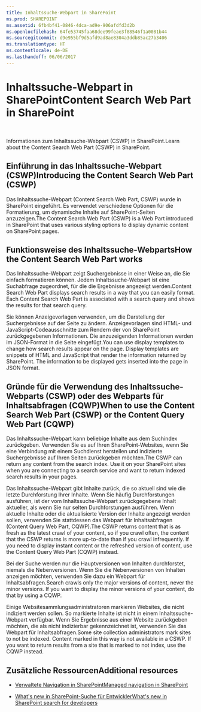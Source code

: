 ```yaml
---
title: Inhaltssuche-Webpart in SharePoint
ms.prod: SHAREPOINT
ms.assetid: 6fb4bf41-0846-4dca-ad9e-906afdfd3d2b
ms.openlocfilehash: 64fe53745faa68dee99feae3f88546f1a0081b44
ms.sourcegitcommit: d9e955bf9d5afd9ad8ae8304a3ddb85ac27b3406
ms.translationtype: HT
ms.contentlocale: de-DE
ms.lasthandoff: 06/06/2017
---
```

# <a name="content-search-web-part-in-sharepoint"></a><span data-ttu-id="86da1-102">Inhaltssuche-Webpart in SharePoint</span><span class="sxs-lookup"><span data-stu-id="86da1-102">Content Search Web Part in SharePoint</span></span>

  
    
    
![Konzeptuelles Übersichtsthema](../../images/mod_icon_badge_conoverview.png)
  
    
    

  
    
    

  
    
    
<span data-ttu-id="86da1-104">Informationen zum Inhaltssuche-Webpart (CSWP) in SharePoint.</span><span class="sxs-lookup"><span data-stu-id="86da1-104">Learn about the Content Search Web Part (CSWP) in SharePoint.</span></span>
## <a name="introducing-the-content-search-web-part-cswp"></a><span data-ttu-id="86da1-105">Einführung in das Inhaltssuche-Webpart (CSWP)</span><span class="sxs-lookup"><span data-stu-id="86da1-105">Introducing the Content Search Web Part (CSWP)</span></span>
<span data-ttu-id="86da1-106"><a name="SP15_CSWP_IntroducingCSWP"> </a></span><span class="sxs-lookup"><span data-stu-id="86da1-106"></span></span>

<span data-ttu-id="86da1-107">Das Inhaltssuche-Webpart (Content Search Web Part, CSWP) wurde in SharePoint eingeführt. Es verwendet verschiedene Optionen für die Formatierung, um dynamische Inhalte auf SharePoint-Seiten anzuzeigen.</span><span class="sxs-lookup"><span data-stu-id="86da1-107">The Content Search Web Part (CSWP) is a Web Part introduced in SharePoint that uses various styling options to display dynamic content on SharePoint pages.</span></span>
  
    
    

## <a name="how-the-content-search-web-part-works"></a><span data-ttu-id="86da1-108">Funktionsweise des Inhaltssuche-Webparts</span><span class="sxs-lookup"><span data-stu-id="86da1-108">How the Content Search Web Part works</span></span>
<span data-ttu-id="86da1-109"><a name="SP15_CSWP_HowCSWPWorks"> </a></span><span class="sxs-lookup"><span data-stu-id="86da1-109"></span></span>

<span data-ttu-id="86da1-p101">Das Inhaltssuche-Webpart zeigt Suchergebnisse in einer Weise an, die Sie einfach formatieren können. Jedem Inhaltssuche-Webpart ist eine Suchabfrage zugeordnet, für die die Ergebnisse angezeigt werden.</span><span class="sxs-lookup"><span data-stu-id="86da1-p101">Content Search Web Part displays search results in a way that you can easily format. Each Content Search Web Part is associated with a search query and shows the results for that search query.</span></span>
  
    
    
<span data-ttu-id="86da1-p102">Sie können Anzeigevorlagen verwenden, um die Darstellung der Suchergebnisse auf der Seite zu ändern. Anzeigevorlagen sind HTML- und JavaScript-Codeausschnitte zum Rendern der von SharePoint zurückgegebenen Informationen. Die anzuzeigenden Informationen werden im JSON-Format in die Seite eingefügt.</span><span class="sxs-lookup"><span data-stu-id="86da1-p102">You can use display templates to change how search results appear on the page. Display templates are snippets of HTML and JavaScript that render the information returned by SharePoint. The information to be displayed gets inserted into the page in JSON format.</span></span> 
  
    
    

## <a name="when-to-use-the-content-search-web-part-cswp-or-the-content-query-web-part-cqwp"></a><span data-ttu-id="86da1-115">Gründe für die Verwendung des Inhaltssuche-Webparts (CSWP) oder des Webparts für Inhaltsabfragen (CQWP)</span><span class="sxs-lookup"><span data-stu-id="86da1-115">When to use the Content Search Web Part (CSWP) or the Content Query Web Part (CQWP)</span></span>
<span data-ttu-id="86da1-116"><a name="SP15_CSWP_WhenToUseCSWPorCQWP"> </a></span><span class="sxs-lookup"><span data-stu-id="86da1-116"></span></span>

<span data-ttu-id="86da1-p103">Das Inhaltssuche-Webpart kann beliebige Inhalte aus dem Suchindex zurückgeben. Verwenden Sie es auf Ihren SharePoint-Websites, wenn Sie eine Verbindung mit einem Suchdienst herstellen und indizierte Suchergebnisse auf Ihren Seiten zurückgeben möchten.</span><span class="sxs-lookup"><span data-stu-id="86da1-p103">The CSWP can return any content from the search index. Use it on your SharePoint sites when you are connecting to a search service and want to return indexed search results in your pages.</span></span> 
  
    
    
<span data-ttu-id="86da1-p104">Das Inhaltssuche-Webpart gibt Inhalte zurück, die so aktuell sind wie die letzte Durchforstung Ihrer Inhalte. Wenn Sie häufig Durchforstungen ausführen, ist der vom Inhaltssuche-Webpart zurückgegebene Inhalt aktueller, als wenn Sie nur selten Durchforstungen ausführen. Wenn aktuelle Inhalte oder die aktualisierte Version der Inhalte angezeigt werden sollen, verwenden Sie stattdessen das Webpart für Inhaltsabfragen (Content Query Web Part, CQWP).</span><span class="sxs-lookup"><span data-stu-id="86da1-p104">The CSWP returns content that is as fresh as the latest crawl of your content, so if you crawl often, the content that the CSWP returns is more up-to-date than if you crawl infrequently. If you need to display instant content or the refreshed version of content, use the Content Query Web Part (CQWP) instead.</span></span>
  
    
    
<span data-ttu-id="86da1-p105">Bei der Suche werden nur die Hauptversionen von Inhalten durchforstet, niemals die Nebenversionen. Wenn Sie die Nebenversionen von Inhalten anzeigen möchten, verwenden Sie dazu ein Webpart für Inhaltsabfragen.</span><span class="sxs-lookup"><span data-stu-id="86da1-p105">Search crawls only the major versions of content, never the minor versions. If you want to display the minor versions of your content, do that by using a CQWP.</span></span>
  
    
    
<span data-ttu-id="86da1-p106">Einige Websitesammlungsadministratoren markieren Websites, die nicht indiziert werden sollen. So markierte Inhalte ist nicht in einem Inhaltssuche-Webpart verfügbar. Wenn Sie Ergebnisse aus einer Website zurückgeben möchten, die als nicht indizierbar gekennzeichnet ist, verwenden Sie das Webpart für Inhaltsabfragen.</span><span class="sxs-lookup"><span data-stu-id="86da1-p106">Some site collection administrators mark sites to not be indexed. Content marked in this way is not available in a CSWP. If you want to return results from a site that is marked to not index, use the CQWP instead.</span></span>
  
    
    

## <a name="additional-resources"></a><span data-ttu-id="86da1-126">Zusätzliche Ressourcen</span><span class="sxs-lookup"><span data-stu-id="86da1-126">Additional resources</span></span>
<span data-ttu-id="86da1-127"><a name="SP15_CSWP_AdditionalResources"> </a></span><span class="sxs-lookup"><span data-stu-id="86da1-127"></span></span>


-  [<span data-ttu-id="86da1-128">Verwaltete Navigation in SharePoint</span><span class="sxs-lookup"><span data-stu-id="86da1-128">Managed navigation in SharePoint</span></span>](managed-navigation-in-sharepoint)
    
  
-  [<span data-ttu-id="86da1-129">What's new in SharePoint-Suche für Entwickler</span><span class="sxs-lookup"><span data-stu-id="86da1-129">What's new in SharePoint search for developers</span></span>](what-s-new-in-sharepoint-search-for-developers)
    
  

